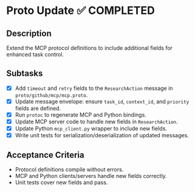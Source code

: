 # Proto Update ✅ COMPLETED

## Description

Extend the MCP protocol definitions to include additional fields for enhanced task control.

## Subtasks

- [x] Add `timeout` and `retry` fields to the `ResearchAction` message in `proto/github/mcp/mcp.proto`.
- [x] Update message envelope: ensure `task_id`, `context_id`, and `priority` fields are defined.
- [x] Run `protoc` to regenerate MCP and Python bindings.
- [x] Update MCP server code to handle new fields in `ResearchAction`.
- [x] Update Python `mcp_client.py` wrapper to include new fields.
- [x] Write unit tests for serialization/deserialization of updated messages.

## Acceptance Criteria

- Protocol definitions compile without errors.
- MCP and Python clients/servers handle new fields correctly.
- Unit tests cover new fields and pass.

